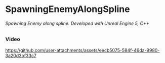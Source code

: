 # SpawningEnemyAlongSpline

###### Spawning Enemy along spline. Developed with Unreal Engine 5, C++


### Video

https://github.com/user-attachments/assets/eecb5075-584f-46da-9980-3a20d3bf33c7

